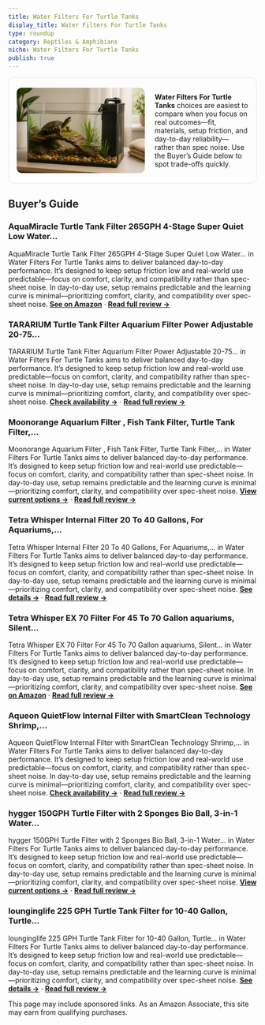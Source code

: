 ```yaml
---
title: Water Filters For Turtle Tanks
display_title: Water Filters For Turtle Tanks
type: roundup
category: Reptiles & Amphibians
niche: Water Filters For Turtle Tanks
publish: true
---
```


<section class="hero-split" style="width:100%;box-sizing:border-box;border:1px solid #e5e7eb;border-radius:12px;padding:16px;display:grid;grid-template-columns:minmax(260px,40%) 1fr;gap:20px;align-items:center;"><figure style="margin:0;"><img src="/hero/roundups/reptiles-amphibians/water-filters-for-turtle-tanks.webp" alt="" style="width:100%;height:auto;display:block;border-radius:10px;"/></figure><div class="hero-copy" style="min-width:0;"><p><strong>Water Filters For Turtle Tanks</strong> choices are easiest to compare when you focus on real outcomes&mdash;fit, materials, setup friction, and day-to-day reliability&mdash;rather than spec noise. Use the Buyer’s Guide below to spot trade-offs quickly.</p></div></section>

<h2>Buyer’s Guide</h2>
<h3>AquaMiracle Turtle Tank Filter 265GPH 4-Stage Super Quiet Low Water…</h3>
<p>AquaMiracle Turtle Tank Filter 265GPH 4-Stage Super Quiet Low Water… in Water Filters For Turtle Tanks aims to deliver balanced day-to-day performance. It’s designed to keep setup friction low and real-world use predictable&mdash;focus on comfort, clarity, and compatibility rather than spec-sheet noise. In day-to-day use, setup remains predictable and the learning curve is minimal&mdash;prioritizing comfort, clarity, and compatibility over spec-sheet noise. <a href="https://amzn.to/4nIerrm" target="_blank" rel="nofollow sponsored noopener noopener" target="_blank"><strong>See on Amazon</strong></a> · <a href="/reviews/aquamiracle-turtle-tank-filter-265gph-4-stage-super-quiet-low-water-lev-99231fb7/"><strong>Read full review &rarr;</strong></a></p>
<h3>TARARIUM Turtle Tank Filter Aquarium Filter Power Adjustable 20-75…</h3>
<p>TARARIUM Turtle Tank Filter Aquarium Filter Power Adjustable 20-75… in Water Filters For Turtle Tanks aims to deliver balanced day-to-day performance. It’s designed to keep setup friction low and real-world use predictable&mdash;focus on comfort, clarity, and compatibility rather than spec-sheet noise. In day-to-day use, setup remains predictable and the learning curve is minimal&mdash;prioritizing comfort, clarity, and compatibility over spec-sheet noise. <a href="https://amzn.to/4pU1EmR" target="_blank" rel="nofollow sponsored noopener noopener" target="_blank"><strong>Check availability &rarr;</strong></a> · <a href="/reviews/tararium-turtle-tank-filter-aquarium-filter-power-adjustable-20-75-gal-5d535709/"><strong>Read full review &rarr;</strong></a></p>
<h3>Moonorange Aquarium Filter , Fish Tank Filter, Turtle Tank Filter,…</h3>
<p>Moonorange Aquarium Filter , Fish Tank Filter, Turtle Tank Filter,… in Water Filters For Turtle Tanks aims to deliver balanced day-to-day performance. It’s designed to keep setup friction low and real-world use predictable&mdash;focus on comfort, clarity, and compatibility rather than spec-sheet noise. In day-to-day use, setup remains predictable and the learning curve is minimal&mdash;prioritizing comfort, clarity, and compatibility over spec-sheet noise. <a href="https://amzn.to/4gRUZWd" target="_blank" rel="nofollow sponsored noopener noopener" target="_blank"><strong>View current options &rarr;</strong></a> · <a href="/reviews/moonorange-aquarium-filter-3-5w-fish-tank-filter-turtle-tank-filter-low-aedf77c5/"><strong>Read full review &rarr;</strong></a></p>
<h3>Tetra Whisper Internal Filter 20 To 40 Gallons, For Aquariums,…</h3>
<p>Tetra Whisper Internal Filter 20 To 40 Gallons, For Aquariums,… in Water Filters For Turtle Tanks aims to deliver balanced day-to-day performance. It’s designed to keep setup friction low and real-world use predictable&mdash;focus on comfort, clarity, and compatibility rather than spec-sheet noise. In day-to-day use, setup remains predictable and the learning curve is minimal&mdash;prioritizing comfort, clarity, and compatibility over spec-sheet noise. <a href="https://amzn.to/4gRV8Jf" target="_blank" rel="nofollow sponsored noopener noopener" target="_blank"><strong>See details &rarr;</strong></a> · <a href="/reviews/tetra-whisper-internal-filter-20-to-40-gallons-for-aquariums-in-tank-fi-f83ce2f6/"><strong>Read full review &rarr;</strong></a></p>
<h3>Tetra Whisper EX 70 Filter For 45 To 70 Gallon aquariums, Silent…</h3>
<p>Tetra Whisper EX 70 Filter For 45 To 70 Gallon aquariums, Silent… in Water Filters For Turtle Tanks aims to deliver balanced day-to-day performance. It’s designed to keep setup friction low and real-world use predictable&mdash;focus on comfort, clarity, and compatibility rather than spec-sheet noise. In day-to-day use, setup remains predictable and the learning curve is minimal&mdash;prioritizing comfort, clarity, and compatibility over spec-sheet noise. <a href="https://amzn.to/46AvG7L" target="_blank" rel="nofollow sponsored noopener noopener" target="_blank"><strong>See on Amazon</strong></a> · <a href="/reviews/tetra-whisper-ex-70-filter-for-45-to-70-gallon-aquariums-silent-multi-s-8427ff4a/"><strong>Read full review &rarr;</strong></a></p>
<h3>Aqueon QuietFlow Internal Filter with SmartClean Technology Shrimp,…</h3>
<p>Aqueon QuietFlow Internal Filter with SmartClean Technology Shrimp,… in Water Filters For Turtle Tanks aims to deliver balanced day-to-day performance. It’s designed to keep setup friction low and real-world use predictable&mdash;focus on comfort, clarity, and compatibility rather than spec-sheet noise. In day-to-day use, setup remains predictable and the learning curve is minimal&mdash;prioritizing comfort, clarity, and compatibility over spec-sheet noise. <a href="https://amzn.to/4mPNUHd" target="_blank" rel="nofollow sponsored noopener noopener" target="_blank"><strong>Check availability &rarr;</strong></a> · <a href="/reviews/aqueon-quietflow-internal-filter-with-smartclean-technology-shrimp-small/"><strong>Read full review &rarr;</strong></a></p>
<h3>hygger 150GPH Turtle Filter with 2 Sponges Bio Ball, 3-in-1 Water…</h3>
<p>hygger 150GPH Turtle Filter with 2 Sponges Bio Ball, 3-in-1 Water… in Water Filters For Turtle Tanks aims to deliver balanced day-to-day performance. It’s designed to keep setup friction low and real-world use predictable&mdash;focus on comfort, clarity, and compatibility rather than spec-sheet noise. In day-to-day use, setup remains predictable and the learning curve is minimal&mdash;prioritizing comfort, clarity, and compatibility over spec-sheet noise. <a href="https://amzn.to/46PErcN" target="_blank" rel="nofollow sponsored noopener noopener" target="_blank"><strong>View current options &rarr;</strong></a> · <a href="/reviews/hygger-150gph-turtle-filter-with-2-sponges-bio-ball-3-in-1-water-circul-8aedbd6c/"><strong>Read full review &rarr;</strong></a></p>
<h3>lounginglife 225 GPH Turtle Tank Filter for 10-40 Gallon, Turtle…</h3>
<p>lounginglife 225 GPH Turtle Tank Filter for 10-40 Gallon, Turtle… in Water Filters For Turtle Tanks aims to deliver balanced day-to-day performance. It’s designed to keep setup friction low and real-world use predictable&mdash;focus on comfort, clarity, and compatibility rather than spec-sheet noise. In day-to-day use, setup remains predictable and the learning curve is minimal&mdash;prioritizing comfort, clarity, and compatibility over spec-sheet noise. <a href="https://amzn.to/46Q1g0d" target="_blank" rel="nofollow sponsored noopener noopener" target="_blank"><strong>See details &rarr;</strong></a> · <a href="/reviews/lounginglife-225-gph-turtle-tank-filter-for-10-40-gallon-turtle-filter-99ee9f6b/"><strong>Read full review &rarr;</strong></a></p>
<aside class="disclosure">This page may include sponsored links. As an Amazon Associate, this site may earn from qualifying purchases.</aside>
